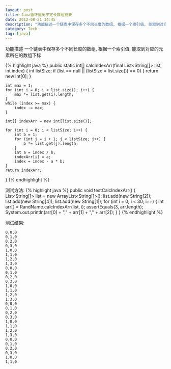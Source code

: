 ```yaml
---
layout: post
title: Java循环遍历不定长数组链表
date: 2012-08-21 14:45
description: "功能描述一个链表中保存多个不同长度的数组, 根据一个索引值, 能取到对应的元素所在的数组下标"
category: Tech
tag: [java]
---
```

功能描述
一个链表中保存多个不同长度的数组, 根据一个索引值, 能取到对应的元素所在的数组下标

{% highlight java %}
public static int[] calcIndexArr(final List<String[]> list, int index) {
    int listSize;
    if (list == null || (listSize = list.size()) == 0) {
        return new int[0];
    }

    int max = 1;
    for (int i = 0; i < list.size(); i++) {
        max *= list.get(i).length;
    }
    while (index >= max) {
        index -= max;
    }

    int[] indexArr = new int[list.size()];

    for (int i = 0; i < listSize; i++) {
        int b = 1;
        for (int j = i + 1; j < listSize; j++) {
            b *= list.get(j).length;
        }
        int a = index / b;
        indexArr[i] = a;
        index = index - a * b;
    }
    return indexArr;
}
{% endhighlight %}

测试方法:
{% highlight java %}
public void testCalcIndexArr() {
    List<String[]> list = new ArrayList<String[]>();
    list.add(new String[2]);
    list.add(new String[4]);
    list.add(new String[1]);
    for (int i = 0; i < 30; i++) {
        int arr[] = RandName.calcIndexArr(list, i);
        assertEquals(3, arr.length);
        System.out.println(arr[0] + "," + arr[1] + "," + arr[2]);
    }
}
{% endhighlight %}

测试结果:

    0,0,0
    0,1,0
    0,2,0
    0,3,0
    1,0,0
    1,1,0
    1,2,0
    1,3,0
    0,0,0
    0,1,0
    0,2,0
    0,3,0
    1,0,0
    1,1,0
    1,2,0
    1,3,0
    0,0,0
    0,1,0
    0,2,0
    0,3,0
    1,0,0
    1,1,0
    1,2,0
    1,3,0
    0,0,0
    0,1,0
    0,2,0
    0,3,0
    1,0,0
    1,1,0

